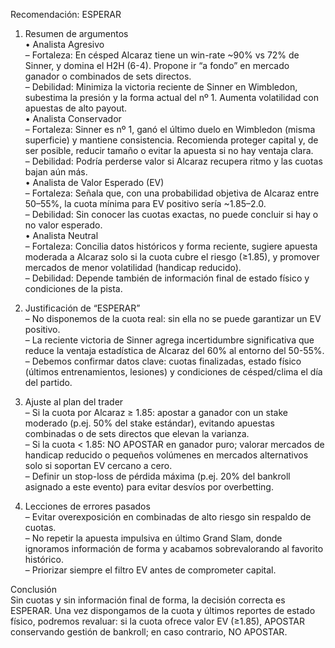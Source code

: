 Recomendación: ESPERAR

1. Resumen de argumentos  
   • Analista Agresivo  
     – Fortaleza: En césped Alcaraz tiene un win-rate ~90% vs 72% de Sinner, y domina el H2H (6-4). Propone ir “a fondo” en mercado ganador o combinados de sets directos.  
     – Debilidad: Minimiza la victoria reciente de Sinner en Wimbledon, subestima la presión y la forma actual del nº 1. Aumenta volatilidad con apuestas de alto payout.  
   • Analista Conservador  
     – Fortaleza: Sinner es nº 1, ganó el último duelo en Wimbledon (misma superficie) y mantiene consistencia. Recomienda proteger capital y, de ser posible, reducir tamaño o evitar la apuesta si no hay ventaja clara.  
     – Debilidad: Podría perderse valor si Alcaraz recupera ritmo y las cuotas bajan aún más.  
   • Analista de Valor Esperado (EV)  
     – Fortaleza: Señala que, con una probabilidad objetiva de Alcaraz entre 50–55%, la cuota mínima para EV positivo sería ~1.85–2.0.  
     – Debilidad: Sin conocer las cuotas exactas, no puede concluir si hay o no valor esperado.  
   • Analista Neutral  
     – Fortaleza: Concilia datos históricos y forma reciente, sugiere apuesta moderada a Alcaraz solo si la cuota cubre el riesgo (≥1.85), y promover mercados de menor volatilidad (handicap reducido).  
     – Debilidad: Depende también de información final de estado físico y condiciones de la pista.

2. Justificación de “ESPERAR”  
   – No disponemos de la cuota real: sin ella no se puede garantizar un EV positivo.  
   – La reciente victoria de Sinner agrega incertidumbre significativa que reduce la ventaja estadística de Alcaraz del 60% al entorno del 50-55%.  
   – Debemos confirmar datos clave: cuotas finalizadas, estado físico (últimos entrenamientos, lesiones) y condiciones de césped/clima el día del partido.

3. Ajuste al plan del trader  
   – Si la cuota por Alcaraz ≥ 1.85: apostar a ganador con un stake moderado (p.ej. 50% del stake estándar), evitando apuestas combinadas o de sets directos que elevan la varianza.  
   – Si la cuota < 1.85: NO APOSTAR en ganador puro; valorar mercados de handicap reducido o pequeños volúmenes en mercados alternativos solo si soportan EV cercano a cero.  
   – Definir un stop-loss de pérdida máxima (p.ej. 20% del bankroll asignado a este evento) para evitar desvíos por overbetting.

4. Lecciones de errores pasados  
   – Evitar overexposición en combinadas de alto riesgo sin respaldo de cuotas.  
   – No repetir la apuesta impulsiva en último Grand Slam, donde ignoramos información de forma y acabamos sobrevalorando al favorito histórico.  
   – Priorizar siempre el filtro EV antes de comprometer capital.

Conclusión  
Sin cuotas y sin información final de forma, la decisión correcta es ESPERAR. Una vez dispongamos de la cuota y últimos reportes de estado físico, podremos revaluar: si la cuota ofrece valor EV (≥1.85), APOSTAR conservando gestión de bankroll; en caso contrario, NO APOSTAR.